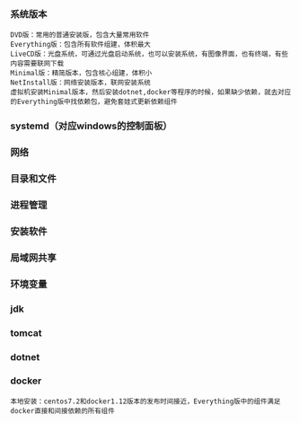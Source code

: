 ### 系统版本
```
DVD版：常用的普通安装版，包含大量常用软件
Everything版：包含所有软件组建，体积最大
LiveCD版：光盘系统，可通过光盘启动系统，也可以安装系统，有图像界面，也有终端，有些内容需要联网下载
Minimal版：精简版本，包含核心组建，体积小
NetInstall版：网络安装版本，联网安装系统
虚拟机安装Minimal版本，然后安装dotnet,docker等程序的时候，如果缺少依赖，就去对应的Everything版中找依赖包，避免套娃式更新依赖组件
```
### systemd（对应windows的控制面板）
### 网络
### 目录和文件
### 进程管理
### 安装软件
### 局域网共享
### 环境变量
### jdk
### tomcat
### dotnet
### docker
```
本地安装：centos7.2和docker1.12版本的发布时间接近，Everything版中的组件满足docker直接和间接依赖的所有组件

```

